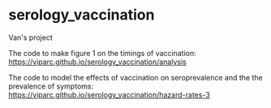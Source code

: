 # serology_vaccination
Van's project

The code to make figure 1 on the timings of vaccination: https://viparc.github.io/serology_vaccination/analysis

The code to model the effects of vaccination on seroprevalence and the the prevalence of symptoms: https://viparc.github.io/serology_vaccination/hazard-rates-3
